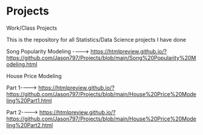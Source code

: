 # Projects
Work/Class Projects

This is the repository for all Statistics/Data Science projects I have done

Song Popularity Modeling ----> https://htmlpreview.github.io/?https://github.com/Jason797/Projects/blob/main/Song%20Popularity%20Modeling.html

House Price Modeling 

Part 1----> https://htmlpreview.github.io/?https://github.com/Jason797/Projects/blob/main/House%20Price%20Modeling%20Part1.html

Part 2----> https://htmlpreview.github.io/?https://github.com/Jason797/Projects/blob/main/House%20Price%20Modeling%20Part2.html
                     
                     
                     
                     
